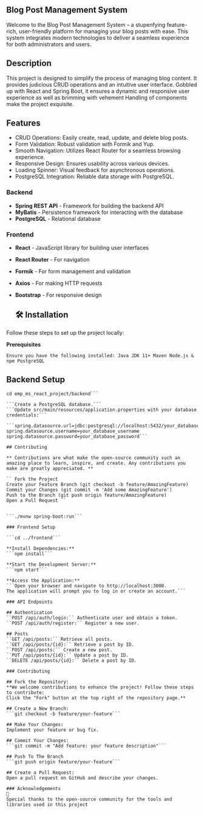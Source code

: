 ## Blog Post Management System
Welcome to the Blog Post Management System – a stupenfying feature-rich, user-friendly platform for managing your blog posts with ease.
This system integrates modern technologies to deliver a seamless experience for both administrators and users.

## Description
This project is designed to simplify the process of managing blog content.
It provides judicious CRUD operations and an intuitive user interface.
Gobbled up with React and Spring Boot, it ensures a dynamic and responsive user experience as well as brimming with vehement Handling of components make the project exquisite.

## Features
- CRUD Operations: Easily create, read, update, and delete blog posts.
- Form Validation: Robust validation with Formik and Yup.
- Smooth Navigation: Utilizes React Router for a seamless browsing experience.
- Responsive Design: Ensures usability across various devices.
- Loading Spinner: Visual feedback for asynchronous operations.
- PostgreSQL Integration: Reliable data storage with PostgreSQL.

### Backend

- **Spring REST API** - Framework for building the backend API
- **MyBatis** - Persistence framework for interacting with the database
- **PostgreSQL** - Relational database

### Frontend

- **React** - JavaScript library for building user interfaces
- **React Router** - For navigation
- **Formik** - For form management and validation
- **Axios** - For making HTTP requests
- **Bootstrap** - For responsive design

  ## 🛠️ Installation
Follow these steps to set up the project locally:

**Prerequisites**

``Ensure you have the following installed:
Java JDK 11+
Maven
Node.js & npm
PostgreSQL``

## Backend Setup

```git clone https://github.com/YeZaw2003NeoPhenon/emp_ms_react_project.git
cd emp_ms_react_project/backend```

```Create a PostgreSQL database.```
```Update src/main/resources/application.properties with your database credentials:```

```spring.datasource.url=jdbc:postgresql://localhost:5432/your_database_name
spring.datasource.username=your_database_username
spring.datasource.password=your_database_password```

## Contributing

** Contributions are what make the open-source community such an amazing place to learn, inspire, and create. Any contributions you make are greatly appreciated. **

`` Fork the Project
Create your Feature Branch (git checkout -b feature/AmazingFeature)
Commit your Changes (git commit -m 'Add some AmazingFeature')
Push to the Branch (git push origin feature/AmazingFeature)
Open a Pull Request ``


```./mvnw spring-boot:run```

### Frontend Setup

```cd ../frontend```

**Install Dependencies:**
```npm install```

**Start the Development Server:**
```npm start```

**Access the Application:**
```Open your browser and navigate to http://localhost:3000.
The application will prompt you to log in or create an account.```

### API Endpoints

## Authentication
``POST /api/auth/login:`` Authenticate user and obtain a token.
``POST /api/auth/register:`` Register a new user.

## Posts
``GET /api/posts:`` Retrieve all posts.
``GET /api/posts/{id}:`` Retrieve a post by ID.
``POST /api/posts:`` Create a new post.
``PUT /api/posts/{id}:`` Update a post by ID.
``DELETE /api/posts/{id}:`` Delete a post by ID.

### Contributing

## Fork the Repository:
**We welcome contributions to enhance the project! Follow these steps to contribute:
Click the "Fork" button at the top right of the repository page.**

## Create a New Branch:
```git checkout -b feature/your-feature```

## Make Your Changes:
Implement your feature or bug fix.

## Commit Your Changes:
```git commit -m "Add feature: your feature description"```

## Push To The Branch
```git push origin feature/your-feature```

## Create a Pull Request:
Open a pull request on GitHub and describe your changes.

### Acknowledgements
🙏
Special thanks to the open-source community for the tools and libraries used in this project
